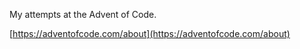My attempts at the Advent of Code.

[https://adventofcode.com/about](https://adventofcode.com/about)
